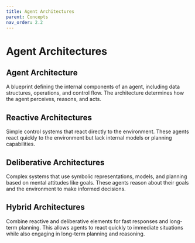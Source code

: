 ```yaml
---
title: Agent Architectures
parent: Concepts
nav_order: 2.2
---
```


# Agent Architectures

## Agent Architecture
A blueprint defining the internal components of an agent, including data structures, operations, and control flow. The architecture determines how the agent perceives, reasons, and acts.

## Reactive Architectures
Simple control systems that react directly to the environment. These agents react quickly to the environment but lack internal models or planning capabilities.

## Deliberative Architectures
Complex systems that use symbolic representations, models, and planning based on mental attitudes like goals. These agents reason about their goals and the environment to make informed decisions.

## Hybrid Architectures
Combine reactive and deliberative elements for fast responses and long-term planning. This allows agents to react quickly to immediate situations while also engaging in long-term planning and reasoning.

